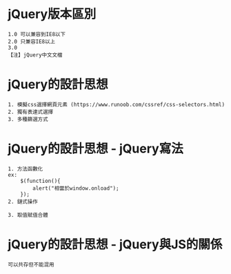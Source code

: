 # jQuery版本區別
	1.0 可以兼容到IE8以下
	2.0 只兼容IE8以上
	3.0 
	【注】jQuery中文文檔

# jQuery的設計思想
	1. 模擬css選擇網頁元素 (https://www.runoob.com/cssref/css-selectors.html)
	2. 獨有表達式選擇
	3. 多種篩選方式

# jQuery的設計思想 - jQuery寫法
	1. 方法函數化
	ex:
		$(function(){
			alert("相當於window.onload");
		});
	2. 鏈式操作
	
	3. 取值賦值合體

# jQuery的設計思想 - jQuery與JS的關係

	可以共存但不能混用

# 
